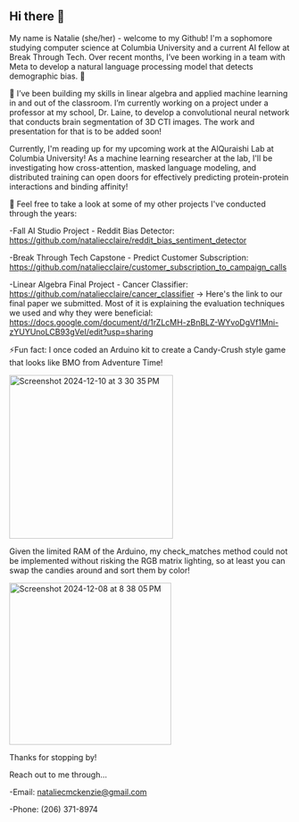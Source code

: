 ## Hi there 👋


<!--
**nataliecclaire/nataliecclaire** is a ✨ _special_ ✨ repository because its `README.md` (this file) appears on your GitHub profile.

Here are some ideas to get you started:

- 🔭 I’m currently working on ...
- 🌱 I’m currently learning ...
- 👯 I’m looking to collaborate on ...
- 🤔 I’m looking for help with ...
- 💬 Ask me about ...
- 📫 How to reach me: ...
- 😄 Pronouns: ...
- ⚡ Fun fact: ...
-->
My name is Natalie (she/her) - welcome to my Github! I'm a sophomore studying computer science at Columbia University and a current AI fellow at Break Through Tech. Over recent months, I’ve been working in a team with Meta to develop a natural language processing model that detects demographic bias. 👀

🌱 I’ve been building my skills in linear algebra and applied machine learning in and out of the classroom. I’m currently working on a project under a professor at my school, Dr. Laine, to develop a convolutional neural network that conducts brain segmentation of 3D CTI images. The work and presentation for that is to be added soon!

Currently, I'm reading up for my upcoming work at the AlQuraishi Lab at Columbia University! As a machine learning researcher at the lab, I'll be investigating how cross-attention, masked language modeling, and distributed training can open doors for effectively predicting protein-protein interactions and binding affinity!

🤔 Feel free to take a look at some of my other projects I've conducted through the years:

-Fall AI Studio Project - Reddit Bias Detector: https://github.com/nataliecclaire/reddit_bias_sentiment_detector

-Break Through Tech Capstone - Predict Customer Subscription: https://github.com/nataliecclaire/customer_subscription_to_campaign_calls

-Linear Algebra Final Project - Cancer Classifier: https://github.com/nataliecclaire/cancer_classifier
  -> Here's the link to our final paper we submitted. Most of it is explaining the evaluation techniques we used and why they were beneficial: https://docs.google.com/document/d/1rZLcMH-zBnBLZ-WYvoDgVf1Mni-zYUYUnoLCB93gVeI/edit?usp=sharing

⚡Fun fact: I once coded an Arduino kit to create a Candy-Crush style game that looks like BMO from Adventure Time!

<img width="293" alt="Screenshot 2024-12-10 at 3 30 35 PM" src="https://github.com/user-attachments/assets/f2cc2ef3-27d4-4451-b9ff-f26fbc3f92ff">

Given the limited RAM of the Arduino, my check_matches method could not be implemented without risking the RGB matrix lighting, so at least you can swap the candies around and sort them by color!

<img width="290" alt="Screenshot 2024-12-08 at 8 38 05 PM" src="https://github.com/user-attachments/assets/9df09b87-f9cc-454f-9e38-c21b1c777e1e">

Thanks for stopping by!

Reach out to me through...

-Email: nataliecmckenzie@gmail.com

-Phone: (206) 371-8974
